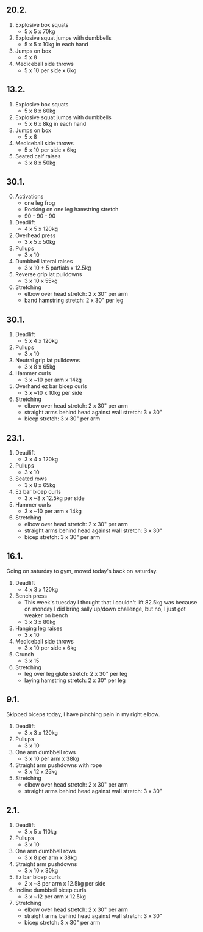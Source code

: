 ## 20.2.

1. Explosive box squats
   - 5 x 5 x 70kg
2. Explosive squat jumps with dumbbells
   - 5 x 5 x 10kg in each hand
3. Jumps on box
   - 5 x 8
4. Mediceball side throws
   - 5 x 10 per side x 6kg

## 13.2.

1. Explosive box squats
   - 5 x 8 x 60kg
2. Explosive squat jumps with dumbbells
   - 5 x 6 x 8kg in each hand
3. Jumps on box
   - 5 x 8
4. Mediceball side throws
   - 5 x 10 per side x 6kg
5. Seated calf raises
   - 3 x 8 x 50kg

## 30.1.

0. Activations
   - one leg frog
   - Rocking on one leg hamstring stretch
   - 90 - 90 - 90
1. Deadlift
   - 4 x 5 x 120kg
2. Overhead press
   - 3 x 5 x 50kg
3. Pullups
   - 3 x 10
4. Dumbbell lateral raises
   - 3 x 10 + 5 partials x 12.5kg
5. Reverse grip lat pulldowns
   - 3 x 10 x 55kg
6. Stretching
   - elbow over head stretch: 2 x 30" per arm
   - band hamstring stretch: 2 x 30" per leg

## 30.1.

1. Deadlift
   - 5 x 4 x 120kg
2. Pullups
   - 3 x 10
3. Neutral grip lat pulldowns
   - 3 x 8 x 65kg
4. Hammer curls
   - 3 x ~10 per arm x 14kg
5. Overhand ez bar bicep curls
   - 3 x ~10 x 10kg per side
6. Stretching
   - elbow over head stretch: 2 x 30" per arm
   - straight arms behind head against wall stretch: 3 x 30"
   - bicep stretch: 3 x 30" per arm

## 23.1.

1. Deadlift
   - 3 x 4 x 120kg
2. Pullups
   - 3 x 10
3. Seated rows
   - 3 x 8 x 65kg
4. Ez bar bicep curls
   - 3 x ~8 x 12.5kg per side
5. Hammer curls
   - 3 x ~10 per arm x 14kg
6. Stretching
   - elbow over head stretch: 2 x 30" per arm
   - straight arms behind head against wall stretch: 3 x 30"
   - bicep stretch: 3 x 30" per arm

## 16.1.

Going on saturday to gym, moved today's back on saturday.

1. Deadlift
   - 4 x 3 x 120kg
2. Bench press
   - This week's tuesday I thought that I couldn't lift 82.5kg was because
     on monday I did bring sally up/down challenge, but no, I just got weaker on bench
   - 3 x 3 x 80kg
3. Hanging leg raises
   - 3 x 10
4. Mediceball side throws
   - 3 x 10 per side x 6kg
5. Crunch
   - 3 x 15
6. Stretching
   - leg over leg glute stretch: 2 x 30" per leg
   - laying hamstring stretch: 2 x 30" per leg

## 9.1.

Skipped biceps today, I have pinching pain in my right elbow.

1. Deadlift
   - 3 x 3 x 120kg
2. Pullups
   - 3 x 10
3. One arm dumbbell rows
   - 3 x 10 per arm x 38kg
4. Straight arm pushdowns with rope
   - 3 x 12 x 25kg
5. Stretching
   - elbow over head stretch: 2 x 30" per arm
   - straight arms behind head against wall stretch: 3 x 30"

## 2.1.

1. Deadlift
   - 3 x 5 x 110kg
2. Pullups
   - 3 x 10
3. One arm dumbbell rows
   - 3 x 8 per arm x 38kg
4. Straight arm pushdowns
   - 3 x 10 x 30kg
5. Ez bar bicep curls
   - 2 x ~8 per arm x 12.5kg per side
6. Incline dumbbell bicep curls
   - 3 x ~12 per arm x 12.5kg
7. Stretching
   - elbow over head stretch: 2 x 30" per arm
   - straight arms behind head against wall stretch: 3 x 30"
   - bicep stretch: 3 x 30" per arm
